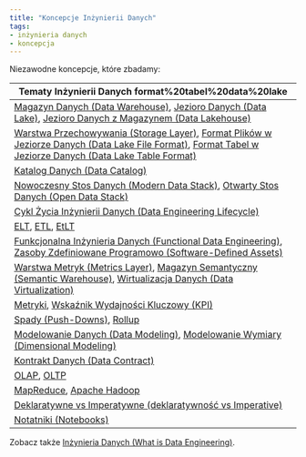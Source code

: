 ```yaml
---
title: "Koncepcje Inżynierii Danych"
tags:
- inżynieria danych
- koncepcja
---
```

Niezawodne koncepcje, które zbadamy:

| Tematy Inżynierii Danych                         format%20tabel%20data%20lake                    |
|----------------------------------------------------------------------------------------------|
| [Magazyn Danych (Data Warehouse)](notes/data%20warehouse.md), [Jezioro Danych (Data Lake)](notes/data%20lake.md), [Jezioro Danych z Magazynem (Data Lakehouse)](notes/data%20lakehouse.md) |
| [Warstwa Przechowywania (Storage Layer)](notes/storage%20layer.md), [Format Plików w Jeziorze Danych (Data Lake File Format)](notes/format%20plikow%20data%20lake.md), [Format Tabel w Jeziorze Danych (Data Lake Table Format)](notes/format%20tabel%20data%20lake.md) |
| [Katalog Danych (Data Catalog)](notes/katalog%20danych.md)                                      |
| [Nowoczesny Stos Danych (Modern Data Stack)](notes/modern%20data%20stack.md), [Otwarty Stos Danych (Open Data Stack)](notes/open%20data%20stack.md) |
| [Cykl Życia Inżynierii Danych (Data Engineering Lifecycle)](notes/cykle%20życia%20data%20engineering.md) |
| [ELT](notes/elt.md), [ETL](notes/etl.md), [EtLT](notes/etlt.md)                                     |
| [Funkcjonalna Inżynieria Danych (Functional Data Engineering)](notes/funkcjonalny%20data%20engineering.md), [Zasoby Zdefiniowane Programowo (Software-Defined Assets)](notes/software-defined%20assets.md) |
| [Warstwa Metryk (Metrics Layer)](notes/warstwa%20miar.md), [Magazyn Semantyczny (Semantic Warehouse)](notes/semantyczny%20data%20warehouse.md), [Wirtualizacja Danych (Data Virtualization)](notes/wirtualizacja%20danych.md) |
| [Metryki](notes/miara.md), [Wskaźnik Wydajności Kluczowy (KPI)](notes/kpi.md) |
| [Spady (Push-Downs)](notes/push-down.md), [Rollup](notes/rollup.md)                        |
| [Modelowanie Danych (Data Modeling)](notes/modelowanie%20wymiarow.md), [Modelowanie Wymiary (Dimensional Modeling)](notes/modelowanie%20wymiarow.md) |
| [Kontrakt Danych (Data Contract)](notes/kontrakt%20danych.md)                                  |
| [OLAP](notes/olap.md), [OLTP](notes/oltp.md) |
| [MapReduce](notes/mapreduce.md), [Apache Hadoop](notes/apache%20hadoop.md)            |
| [Deklaratywne vs Imperatywne (deklaratywność vs Imperative)](notes/deklaratywność.md)                 |
| [Notatniki (Notebooks)](notes/notebooki.md)                                             |

<!--
- [[Przetwarzanie wsadowe (Batch processing)]] vs [[Przetwarzanie strumieniowe (Streaming Processing)]]
- [[Indeksowanie (Indexing)]]
- [[Baza Danych Relacyjna (Relational Database)]] vs [[Baza Danych NoSQL (NoSQL Database)]]
-->

Zobacz także [Inżynieria Danych (What is Data Engineering)](notes/data%20engineering.md).
